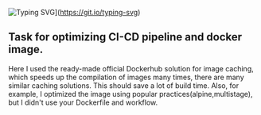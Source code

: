 ![Typing SVG](https://readme-typing-svg.herokuapp.com?color=%2336BCF7&lines=MultiStage+Dockerfile+and+Cache)](https://git.io/typing-svg)
<br>
<h2>Task for optimizing CI-CD pipeline and docker image.</h2>
Here I used the ready-made official Dockerhub solution for image caching, which speeds up the compilation of images many times, there are many similar caching solutions. This should save a lot of build time. Also, for example, I optimized the image using popular practices(alpine,multistage), but I didn't use your Dockerfile and workflow.
